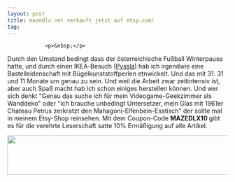```yaml
---
layout: post
title: mazedlx.net verkauft jetzt auf etsy.com!
tag: 
---
```



                <p>&nbsp;</p>
<p>Durch den Umstand bedingt dass der österreichische Fußball Winterpause hatte, und durch einen IKEA-Besuch (<a href="http://www.ikea.com/at/de/catalog/products/50128572/">Pyssla</a>) hab ich irgendwie eine Bastelleidenschaft mit Bügelkunststoffperlen etnwickelt. Und das mit 31. 31 und 11 Monate um genau zu sein. Und weil die Arbeit zwar zeitintensiv ist, aber auch Spaß macht hab ich schon einiges herstellen können. Und wer sich denkt &quot;Genau das suche ich für mein Videogame-Geekzimmer als Wanddeko&quot; oder &quot;ich brauche unbedingt Untersetzer, mein Glas mit 1961er Chateau Petrus zerkratzt den Mahagoni-Elfenbein-Esstisch&quot; der sollte mal in meinem Etsy-Shop reinsehen. Mit dem Coupon-Code <strong>MAZEDLX10 </strong>gibt es für die verehrte Leserschaft satte 10% Ermäßigung auf alle Artikel.</p>
<p><a href="//de.etsy.com/shop/PixelPixelPixel?ref=offsite_badges&amp;utm_source=sellers&amp;utm_medium=badges&amp;utm_campaign=de_isell_3"><img alt="" src="//img0.etsystatic.com/site-assets/badges/de/de_isell_3.png" width="728" height="90" /></a></p>
            
